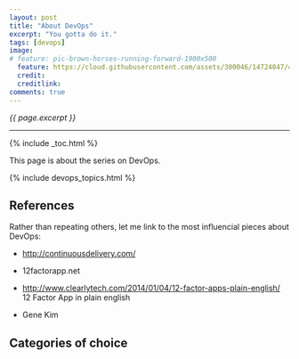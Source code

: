 ```yaml
---
layout: post
title: "About DevOps"
excerpt: "You gotta do it."
tags: [devops]
image:
# feature: pic-brown-horses-running-forward-1900x500
  feature: https://cloud.githubusercontent.com/assets/300046/14724047/445df2f0-07d1-11e6-9c26-782291fe2b47.jpg
  credit: 
  creditlink: 
comments: true
---
```

<i>{{ page.excerpt }}</i>
<hr />

{% include _toc.html %}

This page is about the series on DevOps.

{% include devops_topics.html %}


## References

Rather than repeating others, let me link to the most influencial pieces about DevOps:

* http://continuousdelivery.com/

* 12factorapp.net

* http://www.clearlytech.com/2014/01/04/12-factor-apps-plain-english/
12 Factor App in plain english</a>

* Gene Kim

## Categories of choice
